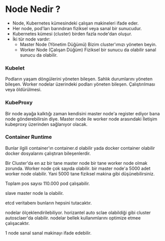 # Node Nedir ?

* Node, Kubernetes kümesindeki çalışan makineleri ifade eder.
* Her node, pod'ları barındıran fiziksel veya sanal bir sunucudur.
* Kubernetes kümesi (cluster) birden fazla node'dan oluşur.
* İki tür node vardır:
    * Master Node (Yönetim Düğümü) Bizim cluster'ımızı yöneten beyin.
    * Worker Node (Çalışan Düğüm) Fiziksel bir sunucu da olabilir sanal sunucu da olabilir.

### Kubelet

Podların yaşam döngülerini yöneten bileşen. Sahlık durumlarını yöneten bileşen. Worker nodelar üzerindeki podları
yöneten bileşen. Çalıştırılması veya öldürülmesi.

### KubeProxy

Bir node ayağa kalktığı zaman kendisini master node'a register ediyor bana node gönderebilirsin diye. Master node ile
worker node arasındaki
İletişim kubeproxy üzerinden sağlanıyor olacak.

### Container Runtime

Bunlar ilgili container'ın container.d olabilir yada docker container olabilir docker dosyalarını çalıştıran
bileşenlerdir.

Bir Cluster'da en az bir tane master node bir tane worker node olmak zorunda. Worker node çok sayıda olabilir. bir
master node'a
5000 adet worker node olabilir. Yani 5000 tane fiziksel makina gibi düşünebilirsiniz.

Toplam pos sayısı 110.000 pod çalışabilir.

slave master node la olabilir.

etcd veritabenı bunların hepsini tutacaktır.

nodelar ölçeklendirilebiliyor.
horizantel auto sclae olabildiği gibi cluster autosclaer'da olabilir. nodelar bellek kullanımlarını optimize etmee
çalışacaktır.

1 node sanal sanal makinayı ifade edebilir.


